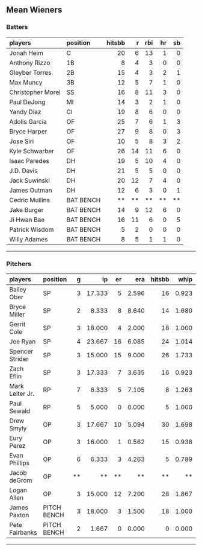 ## Mean Wieners

### Batters

 
|players           |position  | hitsbb|  r| rbi| hr| sb| 
|:-----------------|:---------|------:|--:|---:|--:|--:| 
|Jonah Heim        |C         |     20|  6|  13|  1|  0| 
|Anthony Rizzo     |1B        |      8|  4|   3|  0|  0| 
|Gleyber Torres    |2B        |     15|  4|   3|  2|  1| 
|Max Muncy         |3B        |     12|  5|   7|  1|  0| 
|Christopher Morel |SS        |     16|  8|  11|  3|  0| 
|Paul DeJong       |MI        |     14|  3|   2|  1|  0| 
|Yandy Diaz        |CI        |     19|  8|   6|  0|  0| 
|Adolis Garcia     |OF        |     25|  7|   6|  1|  3| 
|Bryce Harper      |OF        |     27|  9|   8|  0|  3| 
|Jose Siri         |OF        |     10|  5|   8|  3|  2| 
|Kyle Schwarber    |OF        |     26| 14|  11|  6|  0| 
|Isaac Paredes     |DH        |     19|  5|  10|  4|  0| 
|J.D. Davis        |DH        |     21|  5|   5|  0|  0| 
|Jack Suwinski     |DH        |     20| 12|   7|  4|  0| 
|James Outman      |DH        |     12|  6|   3|  0|  1| 
|Cedric Mullins    |BAT BENCH |     **| **|  **| **| **| 
|Jake Burger       |BAT BENCH |     14|  9|  12|  6|  0| 
|Ji Hwan Bae       |BAT BENCH |     16| 11|   6|  0|  5| 
|Patrick Wisdom    |BAT BENCH |      5|  2|   0|  0|  0| 
|Willy Adames      |BAT BENCH |      8|  5|   1|  1|  0| 


* * *

### Pitchers

 
|players         |position    |  g|     ip| er|   era| hitsbb|  whip| so|  w| sv| 
|:---------------|:-----------|--:|------:|--:|-----:|------:|-----:|--:|--:|--:| 
|Bailey Ober     |SP          |  3| 17.333|  5| 2.596|     16| 0.923| 17|  1|  0| 
|Bryce Miller    |SP          |  2|  8.333|  8| 8.640|     14| 1.680|  8|  1|  0| 
|Gerrit Cole     |SP          |  3| 18.000|  4| 2.000|     18| 1.000| 19|  1|  0| 
|Joe Ryan        |SP          |  4| 23.667| 16| 6.085|     24| 1.014| 21|  0|  0| 
|Spencer Strider |SP          |  3| 15.000| 15| 9.000|     26| 1.733| 21|  2|  0| 
|Zach Eflin      |SP          |  3| 17.333|  7| 3.635|     16| 0.923| 20|  1|  0| 
|Mark Leiter Jr. |RP          |  7|  6.333|  5| 7.105|      8| 1.263| 11|  0|  1| 
|Paul Sewald     |RP          |  5|  5.000|  0| 0.000|      5| 1.000|  8|  0|  2| 
|Drew Smyly      |OP          |  3| 17.667| 10| 5.094|     30| 1.698| 12|  1|  0| 
|Eury Perez      |OP          |  3| 16.000|  1| 0.562|     15| 0.938| 17|  2|  0| 
|Evan Phillips   |OP          |  6|  6.333|  3| 4.263|      5| 0.789|  7|  0|  0| 
|Jacob deGrom    |OP          | **|     **| **|    **|     **|    **| **| **| **| 
|Logan Allen     |OP          |  3| 15.000| 12| 7.200|     28| 1.867| 10|  1|  0| 
|James Paxton    |PITCH BENCH |  3| 18.000|  3| 1.500|     18| 1.000| 25|  1|  0| 
|Pete Fairbanks  |PITCH BENCH |  2|  1.667|  0| 0.000|      0| 0.000|  1|  0|  2| 


* * *


